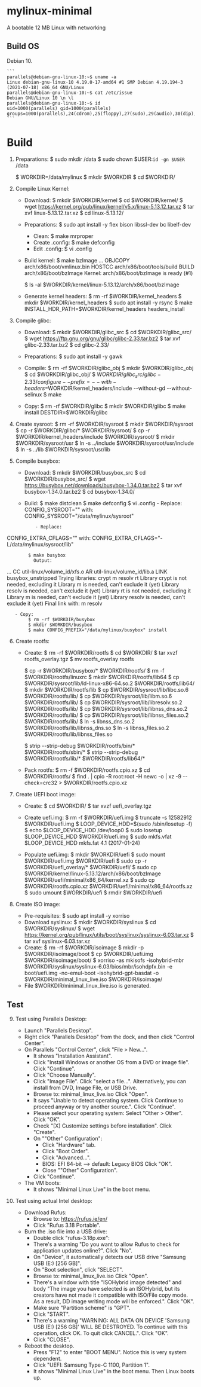 # mylinux-minimal
A bootable 12 MB Linux with networking


## Build OS

Debian 10.

    ```
    parallels@debian-gnu-linux-10:~$ uname -a
    Linux debian-gnu-linux-10 4.19.0-17-amd64 #1 SMP Debian 4.19.194-3 (2021-07-18) x86_64 GNU/Linux
    parallels@debian-gnu-linux-10:~$ cat /etc/issue
    Debian GNU/Linux 10 \n \l
    parallels@debian-gnu-linux-10:~$ id
    uid=1000(parallels) gid=1000(parallels) groups=1000(parallels),24(cdrom),25(floppy),27(sudo),29(audio),30(dip),44(video),46(plugdev),109(netdev),112(bluetooth),116(scanner)
    ```


# Build

 1. Preparations:
       $ sudo mkdir /data
       $ sudo chown $USER:`id -gn $USER` /data

       $ WORKDIR=/data/mylinux
       $ mkdir $WORKDIR
       $ cd $WORKDIR/


 2. Compile Linux Kernel:
       - Download:
            $ mkdir $WORKDIR/kernel
            $ cd $WORKDIR/kernel/
            $ wget https://kernel.org/pub/linux/kernel/v5.x/linux-5.13.12.tar.xz
            $ tar xvf linux-5.13.12.tar.xz
            $ cd linux-5.13.12/

       - Preparations:
            $ sudo apt install -y flex bison libssl-dev bc libelf-dev
            - Clean:
                 $ make mrproper
            - Create .config:
                 $ make defconfig
            - Edit .config:
                 $ vi .config

       - Build kernel:
            $ make bzImage
...
  OBJCOPY arch/x86/boot/vmlinux.bin
  HOSTCC  arch/x86/boot/tools/build
  BUILD   arch/x86/boot/bzImage
Kernel: arch/x86/boot/bzImage is ready  (#1)

            $ ls -al $WORKDIR/kernel/linux-5.13.12/arch/x86/boot/bzImage

       - Generate kernel headers:
            $ rm -rf $WORKDIR/kernel_headers
            $ mkdir $WORKDIR/kernel_headers
            $ sudo apt install -y rsync
            $ make INSTALL_HDR_PATH=$WORKDIR/kernel_headers headers_install


 3. Compile glibc:
       - Download:
            $ mkdir $WORKDIR/glibc_src
            $ cd $WORKDIR/glibc_src/
            $ wget https://ftp.gnu.org/gnu/glibc/glibc-2.33.tar.bz2
            $ tar xvf glibc-2.33.tar.bz2
            $ cd glibc-2.33/

       - Preparations:
            $ sudo apt install -y gawk

       - Compile:
            $ rm -rf $WORKDIR/glibc_obj
            $ mkdir $WORKDIR/glibc_obj
            $ cd $WORKDIR/glibc_obj/
            $ $WORKDIR/glibc_src/glibc-2.33/configure --prefix= --with-headers=$WORKDIR/kernel_headers/include --without-gd --without-selinux
            $ make

       - Copy:
            $ rm -rf $WORKDIR/glibc
            $ mkdir $WORKDIR/glibc
            $ make install DESTDIR=$WORKDIR/glibc


 4. Create sysroot:
       $ rm -rf $WORKDIR/sysroot
       $ mkdir $WORKDIR/sysroot
       $ cp -r $WORKDIR/glibc/* $WORKDIR/sysroot/
       $ cp -r $WORKDIR/kernel_headers/include $WORKDIR/sysroot/
       $ mkdir $WORKDIR/sysroot/usr
       $ ln -s ../include $WORKDIR/sysroot/usr/include
       $ ln -s ../lib $WORKDIR/sysroot/usr/lib


 5. Compile busybox:
       - Download:
            $ mkdir $WORKDIR/busybox_src
            $ cd $WORKDIR/busybox_src/
            $ wget https://busybox.net/downloads/busybox-1.34.0.tar.bz2
            $ tar xvf busybox-1.34.0.tar.bz2
            $ cd busybox-1.34.0/

       - Build:
            $ make distclean
            $ make defconfig
            $ vi .config
                 - Replace:
CONFIG_SYSROOT=""
                   with:
CONFIG_SYSROOT="/data/mylinux/sysroot"

                 - Replace:
CONFIG_EXTRA_CFLAGS=""
                   with:
CONFIG_EXTRA_CFLAGS="-L/data/mylinux/sysroot/lib"

            $ make busybox
              Output:
...
  CC      util-linux/volume_id/xfs.o
  AR      util-linux/volume_id/lib.a
  LINK    busybox_unstripped
Trying libraries: crypt m resolv rt
 Library crypt is not needed, excluding it
 Library m is needed, can't exclude it (yet)
 Library resolv is needed, can't exclude it (yet)
 Library rt is not needed, excluding it
 Library m is needed, can't exclude it (yet)
 Library resolv is needed, can't exclude it (yet)
Final link with: m resolv


       - Copy:
            $ rm -rf $WORKDIR/busybox
            $ mkdir $WORKDIR/busybox
            $ make CONFIG_PREFIX="/data/mylinux/busybox" install


 6. Create rootfs:
       - Create:
            $ rm -rf $WORKDIR/rootfs
            $ cd $WORKDIR/
            $ tar xvzf rootfs_overlay.tgz
            $ mv rootfs_overlay rootfs

            $ cp -r $WORKDIR/busybox/* $WORKDIR/rootfs/
            $ rm -f $WORKDIR/rootfs/linuxrc
            $ mkdir $WORKDIR/rootfs/lib64
            $ cp $WORKDIR/sysroot/lib/ld-linux-x86-64.so.2 $WORKDIR/rootfs/lib64/
            $ mkdir $WORKDIR/rootfs/lib
            $ cp $WORKDIR/sysroot/lib/libc.so.6 $WORKDIR/rootfs/lib/
            $ cp $WORKDIR/sysroot/lib/libm.so.6 $WORKDIR/rootfs/lib/
            $ cp $WORKDIR/sysroot/lib/libresolv.so.2 $WORKDIR/rootfs/lib/
            $ cp $WORKDIR/sysroot/lib/libnss_dns.so.2 $WORKDIR/rootfs/lib/
            $ cp $WORKDIR/sysroot/lib/libnss_files.so.2 $WORKDIR/rootfs/lib/
            $ ln -s libnss_dns.so.2 $WORKDIR/rootfs/lib/libnss_dns.so
            $ ln -s libnss_files.so.2 $WORKDIR/rootfs/lib/libnss_files.so

            $ strip --strip-debug $WORKDIR/rootfs/bin/* $WORKDIR/rootfs/sbin/*
            $ strip --strip-debug $WORKDIR/rootfs/lib/* $WORKDIR/rootfs/lib64/*


       - Pack rootfs:
            $ rm -f $WORKDIR/rootfs.cpio.xz
            $ cd $WORKDIR/rootfs/
            $ find . | cpio -R root:root -H newc -o | xz -9 --check=crc32 > $WORKDIR/rootfs.cpio.xz


 7. Create UEFI boot image:
       - Create:
            $ cd $WORKDIR/
            $ tar xvzf uefi_overlay.tgz

       - Create uefi.img:
            $ rm -f $WORKDIR/uefi.img
            $ truncate -s 12582912 $WORKDIR/uefi.img
            $ LOOP_DEVICE_HDD=$(sudo /sbin/losetup -f)
            $ echo $LOOP_DEVICE_HDD
            /dev/loop0
            $ sudo losetup $LOOP_DEVICE_HDD $WORKDIR/uefi.img
            $ sudo mkfs.vfat $LOOP_DEVICE_HDD
            mkfs.fat 4.1 (2017-01-24)

       - Populate uefi.img:
            $ mkdir $WORKDIR/uefi
            $ sudo mount $WORKDIR/uefi.img $WORKDIR/uefi
            $ sudo cp -r $WORKDIR/uefi_overlay/* $WORKDIR/uefi/
            $ sudo cp $WORKDIR/kernel/linux-5.13.12/arch/x86/boot/bzImage $WORKDIR/uefi/minimal/x86_64/kernel.xz
            $ sudo cp $WORKDIR/rootfs.cpio.xz $WORKDIR/uefi/minimal/x86_64/rootfs.xz
            $ sudo umount $WORKDIR/uefi
            $ rmdir $WORKDIR/uefi


 8. Create ISO image:
       - Pre-requisites:
            $ sudo apt install -y xorriso
       - Download syslinux:
            $ mkdir $WORKDIR/syslinux
            $ cd $WORKDIR/syslinux/
            $ wget https://kernel.org/pub/linux/utils/boot/syslinux/syslinux-6.03.tar.xz
            $ tar xvf syslinux-6.03.tar.xz
       - Create:
            $ rm -rf $WORKDIR/isoimage
            $ mkdir -p $WORKDIR/isoimage/boot
            $ cp $WORKDIR/uefi.img $WORKDIR/isoimage/boot/
            $ xorriso -as mkisofs -isohybrid-mbr $WORKDIR/syslinux/syslinux-6.03/bios/mbr/isohdpfx.bin -e boot/uefi.img -no-emul-boot -isohybrid-gpt-basdat -o $WORKDIR/minimal_linux_live.iso $WORKDIR/isoimage/
       - File $WORKDIR/minimal_linux_live.iso is generated.


## Test

 9. Test using Parallels Desktop:
       - Launch "Parallels Desktop".
       - Right click "Parallels Desktop" from the dock, and then click "Control Center".
       - On Parallels "Control Center", click "File  >  New...".
            - It shows "Installation Assistant".
            - Click "Install Windows or another OS from a DVD or image file".
              Click "Continue".
            - Click "Choose Manually".
            - Click "Image File".
              Click "select a file...".
              Alternatively, you can install from DVD, Image File, or USB Drive.
            - Browse to: minimal_linux_live.iso
              Click "Open".
            - It says "Unable to detect operating system. Click Continue to proceed anyway or try another source.".
              Click "Continue".
            - Please select your operating system: Select "Other  >  Other".
              Click "OK".
            - Check "[X] Customize settings before installation". Click "Create".
            - On ""Other" Configuration":
                 - Click "Hardware" tab.
                 - Click "Boot Order".
                 - Click "Advanced...".
                 - BIOS: EFI 64-bit										--> default: Legacy BIOS
                   Click "OK".
                 - Close ""Other" Configuration".
            - Click "Continue".
       - The VM boots:
            - It shows "Minimal Linux Live" in the boot menu.


10. Test using actual Intel desktop:
       - Download Rufus:
            - Browse to: https://rufus.ie/en/
            - Click "Rufus 3.18 Portable".
       - Burn the .iso file into a USB drive:
            - Double click "rufus-3.18p.exe":
            - There's a warning "Do you want to allow Rufus to check for application updates online?". Click "No".
            - On "Device", it automatically detects our USB drive "Samsung USB (E:) [256 GB]".
            - On "Boot selection", click "SELECT".
            - Browse to: minimal_linux_live.iso
              Click "Open".
            - There's a window with title "ISOHybrid image detected" and body "The image you have selected is an ISOHybrid, but its creators have not made it compatible with ISO/File copy mode. As a result, DD image writing mode will be enforced.".
              Click "OK".
            - Make sure "Partition scheme" is "GPT".
            - Click "START".
            - There's a warning "WARNING: ALL DATA ON DEVICE 'Samsung USB (E:) [256 GB]' WILL BE DESTROYED. To continue with this operation, click OK. To quit click CANCEL.".
              Click "OK".
            - Click "CLOSE".
       - Reboot the desktop.
            - Press "F12" to enter "BOOT MENU". Notice this is very system dependent.
            - Click "UEFI: Samsung Type-C 1100, Partition 1".
            - It shows "Minimal Linux Live" in the boot menu. Then Linux boots up.
